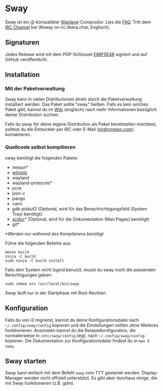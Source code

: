 # Sway
Sway ist ein [i3](https://i3wm.org/)-kompatibler [Wayland](http://wayland.freedesktop.org/)-Compositor. Lies die [FAQ](https://github.com/swaywm/sway/wiki). Tritt dem [IRC Channel](https://web.libera.chat/gamja/?channels=#sway) bei (#sway on irc.libera.chat; Englisch).

## Signaturen
Jedes Release wird mit dem PGP-Schlüssel [E88F5E48](https://keys.openpgp.org/search?q=34FF9526CFEF0E97A340E2E40FDE7BE0E88F5E48) signiert und auf GitHub veröffentlicht.

## Installation
### Mit der Paketverwaltung
Sway kann in vielen Distributionen direkt durch die Paketverwaltung installiert werden. Das Paket sollte "sway" heißen. Falls es kein solches Paket gibt, kannst du im [Wiki](https://github.com/swaywm/sway/wiki/Unsupported-packages) (englisch) nach mehr Informationen bezüglich deiner Distribution suchen.

Falls du sway für deine eigene Distribution als Paket bereitstellen möchtest, solltest du die Entwickler per IRC oder E-Mail (sir@cmpwn.com) kontaktieren.

### Quellcode selbst kompilieren

sway benötigt die folgenden Pakete:

* meson\*
* [wlroots](https://gitlab.freedesktop.org/wlroots/wlroots)
* wayland
* wayland-protocols\*
* pcre
* json-c
* pango
* cairo
* gdk-pixbuf2 (Optional, wird für das Benachrichtigungsfeld (System Tray) benötigt)
* [scdoc](https://git.sr.ht/~sircmpwn/scdoc)\* (Optional, wird für die Dokumentation (Man Pages) benötigt)
* git\*

_\*Werden nur während des Kompilierens benötigt_

Führe die folgenden Befehle aus:

    meson build
    ninja -C build
    sudo ninja -C build install

Falls dein System nicht logind benutzt, musst du sway noch die passenden Berechtigungen geben:

    sudo chmod a+s /usr/local/bin/sway

Sway läuft nur in der Startphase mit Root-Rechten.

## Konfiguration

Falls du von i3 migrierst, kannst du deine Konfigurationsdatei nach `~/.config/sway/config` kopieren und die Einstellungen sollten ohne Weiteres funktionieren. Ansonsten kannst du die Beispielkonfiguration, die normalerweise in `/etc/sway/config` liegt, nach `~/.config/sway/config` kopieren. Die Dokumentation zur Konfigurationsdatei findest du in `man 5 sway`.

## Sway starten
Sway kann einfach mit dem Befehl `sway` vom TTY gestartet werden.
Display-Manager werden nicht offiziell unterstützt. Es gibt aber durchaus einige, die mit Sway funktionieren (z.B. gdm).
